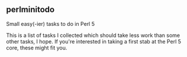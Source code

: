 ## perlminitodo

Small easy(-ier) tasks to do in Perl 5

This is a list of tasks I collected which should take less work than
some other tasks, I hope. If you're interested in taking a first stab
at the Perl 5 core, these might fit you.
